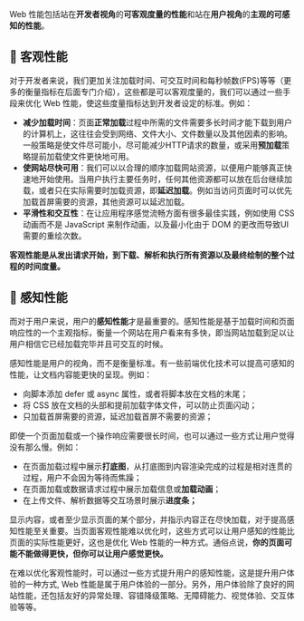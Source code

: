 Web 性能包括站在**开发者视角**的**可客观度量的性能**和站在**用户视角**的**主观的可感知的性能**。



## 🎯 客观性能

对于开发者来说，我们更加关注加载时间、可交互时间和每秒帧数(FPS)等等（更多的衡量指标在后面专门介绍），这些都是可以客观度量的，我们可以通过一些手段来优化 Web 性能，使这些度量指标达到开发者设定的标准。例如：

- **减少加载时间**：页面**正常加载**过程中所需的文件需要多长时间才能下载到用户的计算机上，这往往会受到网络、文件大小、文件数量以及其他因素的影响。一般策略是使文件尽可能小，尽可能减少HTTP请求的数量，或采用**预加载**策略提前加载使文件更快地可用。
- **使网站尽快可用**：我们可以以合理的顺序加载网站资源，以便用户能够真正快速地开始使用。当用户执行主要任务时，任何其他资源都可以放在后台继续加载，或者只在实际需要时加载资源，即**延迟加载**。例如当访问页面时可以优先加载首屏需要的资源，其他资源可以延迟加载。
- **平滑性和交互性**：在让应用程序感觉流畅方面有很多最佳实践，例如使用 CSS 动画而不是 JavaScript 来制作动画，以及最小化由于 DOM 的更改而导致UI需要的重绘次数。

**客观性能是从发出请求开始，到下载、解析和执行所有资源以及最终绘制的整个过程的时间度量。**



## 🍭 感知性能

而对于用户来说，用户的**感知性能**才是最重要的。感知性能是基于加载时间和页面响应性的一个主观指标，衡量一个网站在用户看来有多快，即当网站加载到足以让用户相信它已经加载完毕并且可交互的时候。

感知性能是用户的视角，而不是衡量标准。有一些前端优化技术可以提高可感知的性能，让文档内容能更快的呈现。例如：

- 向脚本添加 defer 或 async 属性，或者将脚本放在文档的末尾；
- 将 CSS 放在文档的头部和提前加载字体文件，可以防止页面闪动；
- 只加载首屏需要的资源，延迟加载首屏不需要的资源；

即使一个页面加载或一个操作响应需要很长时间，也可以通过一些方式让用户觉得没有那么慢。例如：

- 在页面加载过程中展示**打底图**，从打底图到内容渲染完成的过程是相对连贯的过程，用户不会因为等待而焦躁；
- 在页面加载或数据请求过程中展示加载信息或**加载动画**；
- 在上传文件、解析数据等交互场景时展示**进度条；**


显示内容，或者至少显示页面的某个部分，并指示内容正在尽快加载，对于提高感知性能至关重要。当页面客观性能难以优化时，这些方式可以让用户感知的性能比页面的实际性能更好，这也是优化 Web 性能的一种方式。通俗点说，**你的页面可能不能做得更快，但你可以让用户感觉更快。**



在难以优化客观性能时，可以通过一些方式提升用户的感知性能，这是提升用户体验的一种方式, Web 性能是属于用户体验的一部分。另外，用户体验除了良好的网站性能，还包括友好的异常处理、容错降级策略、无障碍能力、视觉体验、交互体验等等。